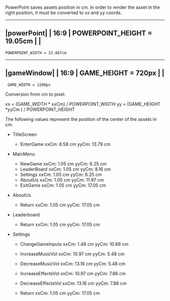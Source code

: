PowerPoint saves assets position in cm. In order to render the asset in the right
position, it must be converted to xx and yy coords.

  
   ----------
  |powerPoint|
  |   16:9   | POWERPOINT_HEIGHT = 19.05cm
  |          |
   ----------
    POWERPOINT_WIDTH = 33.867cm

   ----------
  |gameWindow|
  |   16:9   | GAME_HEIGHT = 720px
  |          |
   ----------
     GAME_WIDTH = 1280px


Conversion from cm to pixel:


xx = (GAME_WIDTH * xxCm) / POWERPOINT_WIDTH
yy = (GAME_HEIGHT *yyCm ) / POWERPOINT_HEIGHT  

The following values represent the position of the center of the assets in cm.

- TitleScreen
  * EnterGame
    xxCm: 6.58  cm
    yyCm: 13.79 cm

- MainMenu
  * NewGame
      xxCm: 1.05 cm
      yyCm: 6.25 cm
  * LeaderBoard
      xxCm: 1.05 cm
      yyCm: 8.16 cm
  * Settings
      xxCm: 1.05 cm
      yyCm: 6.25 cm
  * AboutUs
      xxCm: 1.05 cm
      yyCm: 11.97 cm
  * ExitGame
      xxCm: 1.05  cm
      yyCm: 17.05 cm

- AboutUs
  * Return
      xxCm: 1.05 cm
      yyCm: 17.05 cm

- Leaderboard
  * Return
      xxCm: 1.05 cm
      yyCm: 17.05 cm

- Settings
  
  * ChangeGameInputs
      xxCm: 1.48 cm
      yyCm: 10.68 cm

  * IncreaseMusicVol
      xxCm: 10.97 cm
      yyCm: 5.48 cm

  * DecreaseMusicVol
      xxCm: 13.16 cm
      yyCm: 5.48 cm

  * IncreaseEffectsVol
      xxCm: 10.97 cm
      yyCm: 7.88 cm

  * DecreaseEffectsVol
      xxCm: 13.16 cm
      yyCm: 7.88 cm
    
  * Return
      xxCm: 1.05 cm
      yyCm: 17.05 cm
    
    
    